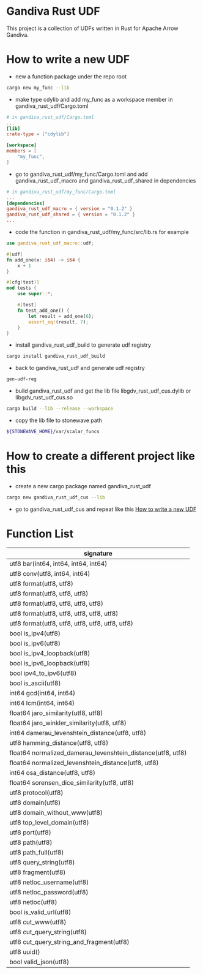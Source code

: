 # Gandiva Rust UDF
This project is a collection of UDFs written in Rust for Apache Arrow Gandiva.

# How to write a new UDF
- new a function package under the repo root
```bash
cargo new my_func --lib
```
- make type cdylib and add my_func as a workspace member in gandiva_rust_udf/Cargo.toml
```toml
# in gandiva_rust_udf/Cargo.toml
...
[lib]
crate-type = ["cdylib"]

[workspace]
members = [
    "my_func",
]
```
- go to gandiva_rust_udf/my_func/Cargo.toml and add gandiva_rust_udf_macro and gandiva_rust_udf_shared in dependencies
```toml
# in gandiva_rust_udf/my_func/Cargo.toml
...
[dependencies]
gandiva_rust_udf_macro = { version = "0.1.2" }
gandiva_rust_udf_shared = { version = "0.1.2" }
...
```
- code the function in gandiva_rust_udf/my_func/src/lib.rs for example
```rust
use gandiva_rust_udf_macro::udf;

#[udf]
fn add_one(x: i64) -> i64 {
    x + 1
}

#[cfg(test)]
mod tests {
    use super::*;

    #[test]
    fn test_add_one() {
        let result = add_one(6);
        assert_eq!(result, 7);
    }
}

```
- install gandiva_rust_udf_build to generate udf registry
```bash
cargo install gandiva_rust_udf_build
```
- back to gandiva_rust_udf and generate udf registry
```bash
gen-udf-reg
```
- build gandiva_rust_udf and get the lib file libgdv_rust_udf_cus.dylib or libgdv_rust_udf_cus.so
```bash
cargo build --lib --release --workspace
```
- copy the lib file to stonewave path
```bash
${STONEWAVE_HOME}/var/scalar_funcs
```

# How to create a different project like this
- create a new cargo package named gandiva_rust_udf
```bash
cargo new gandiva_rust_udf_cus --lib
```
- go to gandiva_rust_udf_cus and repeat like this [How to write a new UDF](#how_to_write_a_new_udf)

# Function List
| signature |
| -- |
|utf8 bar(int64, int64, int64, int64)|
|utf8 conv(utf8, int64, int64)|
|utf8 format(utf8, utf8)|
|utf8 format(utf8, utf8, utf8)|
|utf8 format(utf8, utf8, utf8, utf8)|
|utf8 format(utf8, utf8, utf8, utf8, utf8)|
|utf8 format(utf8, utf8, utf8, utf8, utf8, utf8)|
|bool is_ipv4(utf8)|
|bool is_ipv6(utf8)|
|bool is_ipv4_loopback(utf8)|
|bool is_ipv6_loopback(utf8)|
|bool ipv4_to_ipv6(utf8)|
|bool is_ascii(utf8)|
|int64 gcd(int64, int64)|
|int64 lcm(int64, int64)|
|float64 jaro_similarity(utf8, utf8)|
|float64 jaro_winkler_similarity(utf8, utf8)|
|int64 damerau_levenshtein_distance(utf8, utf8)|
|utf8 hamming_distance(utf8, utf8)|
|float64 normalized_damerau_levenshtein_distance(utf8, utf8)|
|float64 normalized_levenshtein_distance(utf8, utf8)|
|int64 osa_distance(utf8, utf8)|
|float64 sorensen_dice_similarity(utf8, utf8)|
|utf8 protocol(utf8)|
|utf8 domain(utf8)|
|utf8 domain_without_www(utf8)|
|utf8 top_level_domain(utf8)|
|utf8 port(utf8)|
|utf8 path(utf8)|
|utf8 path_full(utf8)|
|utf8 query_string(utf8)|
|utf8 fragment(utf8)|
|utf8 netloc_username(utf8)|
|utf8 netloc_password(utf8)|
|utf8 netloc(utf8)|
|bool is_valid_url(utf8)|
|utf8 cut_www(utf8)|
|utf8 cut_query_string(utf8)|
|utf8 cut_query_string_and_fragment(utf8)|
|utf8 uuid()|
|bool valid_json(utf8)|
